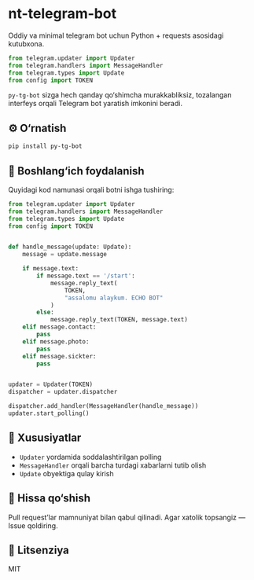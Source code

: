 # nt-telegram-bot

Oddiy va minimal telegram bot uchun Python + requests asosidagi kutubxona.

```python
from telegram.updater import Updater
from telegram.handlers import MessageHandler
from telegram.types import Update
from config import TOKEN
```

`py-tg-bot` sizga hech qanday qo‘shimcha murakkabliksiz, tozalangan interfeys orqali Telegram bot yaratish imkonini beradi.

## ⚙️ O‘rnatish

```bash
pip install py-tg-bot
```

## 🚀 Boshlang‘ich foydalanish

Quyidagi kod namunasi orqali botni ishga tushiring:

```python
from telegram.updater import Updater
from telegram.handlers import MessageHandler
from telegram.types import Update
from config import TOKEN


def handle_message(update: Update):
    message = update.message

    if message.text:
        if message.text == '/start':
            message.reply_text(
                TOKEN,
                "assalomu alaykum. ECHO BOT"
            )
        else:
            message.reply_text(TOKEN, message.text)
    elif message.contact:
        pass
    elif message.photo:
        pass
    elif message.sickter:
        pass


updater = Updater(TOKEN)
dispatcher = updater.dispatcher

dispatcher.add_handler(MessageHandler(handle_message))
updater.start_polling()
```

## 📌 Xususiyatlar

* `Updater` yordamida soddalashtirilgan polling
* `MessageHandler` orqali barcha turdagi xabarlarni tutib olish
* `Update` obyektiga qulay kirish

## 📣 Hissa qo‘shish

Pull request’lar mamnuniyat bilan qabul qilinadi.
Agar xatolik topsangiz — Issue qoldiring.

## 📄 Litsenziya

MIT
